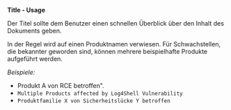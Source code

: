 **Title - Usage**

Der Titel sollte dem Benutzer einen schnellen Überblick über den Inhalt des Dokuments geben.

In der Regel wird auf einen Produktnamen verwiesen. Für Schwachstellen, die bekannter geworden sind,
können mehrere beispielhafte Produkte aufgeführt werden.

*Beispiele:*

* Produkt A von RCE betroffen".
* `Multiple Products affected by Log4Shell Vulnerability`
* `Produktfamilie X von Sicherheitslücke Y betroffen`

